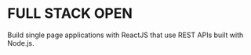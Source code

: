 # FULL STACK OPEN
 Build single page applications with ReactJS that use REST APIs built with Node.js.
